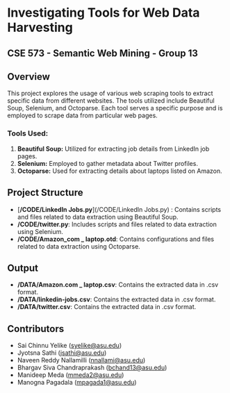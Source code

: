 # Investigating Tools for Web Data Harvesting
## CSE 573 - Semantic Web Mining - Group 13

## Overview
This project explores the usage of various web scraping tools to extract specific data from different websites. The tools utilized include Beautiful Soup, Selenium, and Octoparse. Each tool serves a specific purpose and is employed to scrape data from particular web pages.

### Tools Used:
1. **Beautiful Soup:** Utilized for extracting job details from LinkedIn job pages.
2. **Selenium:** Employed to gather metadata about Twitter profiles.
3. **Octoparse:** Used for extracting details about laptops listed on Amazon.

## Project Structure
- [**/CODE/LinkedIn Jobs.py**](/CODE/LinkedIn Jobs.py) : Contains scripts and files related to data extraction using Beautiful Soup.
- **/CODE/twitter.py**: Includes scripts and files related to data extraction using Selenium.
- **/CODE/Amazon_com _ laptop.otd**: Contains configurations and files related to data extraction using Octoparse.

## Output
- **/DATA/Amazon.com _ laptop.csv**: Contains the extracted data in .csv format.
- **/DATA/linkedin-jobs.csv**: Contains the extracted data in .csv format.
- **/DATA/twitter.csv**: Contains the extracted data in .csv format.

## Contributors
- Sai Chinnu Yelike (syelike@asu.edu)
- Jyotsna Sathi (jsathi@asu.edu)
- Naveen Reddy Nallamilli (nnallami@asu.edu)
- Bhargav Siva Chandraprakash (bchand13@asu.edu)
- Manideep Meda (mmeda2@asu.edu)
- Manogna Pagadala (mpagada1@asu.edu)